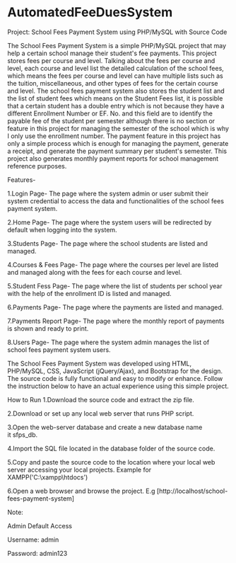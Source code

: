 # AutomatedFeeDuesSystem

Project: School Fees Payment System using PHP/MySQL with Source Code

The School Fees Payment System is a simple PHP/MySQL project that may help a certain school manage their student's fee payments. This project stores fees per course and level. Talking about the fees per course and level, each course and level list the detailed calculation of the school fees, which means the fees per course and level can have multiple lists such as the tuition, miscellaneous, and other types of fees for the certain course and level. The school fees payment system also stores the student list and the list of student fees which means on the Student Fees list, it is possible that a certain student has a double entry which is not because they have a different Enrollment Number or EF. No. and this field are to identify the payable fee of the student per semester although there is no section or feature in this project for managing the semester of the school which is why I only use the enrollment number. The payment feature in this project has only a simple process which is enough for managing the payment, generate a receipt, and generate the payment summary per student's semester. This project also generates monthly payment reports for school management reference purposes.

Features-

1.Login Page- 
The page where the system admin or user submit their system credential to access the data and functionalities of the school fees payment system.

2.Home Page- 
The page where the system users will be redirected by default when logging into the system.

3.Students Page- 
The page where the school students are listed and managed.

4.Courses & Fees Page- 
The page where the courses per level are listed and managed along with the fees for each course and level.

5.Student Fess Page- 
​​​​​​​The page where the list of students per school year with the help of the enrollment ID is listed and managed.

6.Payments Page- 
​​​​​​​​​​​​​​The page where the payments are listed and managed.

7.Payments Report Page- 
​​​​​​​​​​​​​​The page where the monthly report of payments is shown and ready to print.​​​​​​​

8.Users Page- 
​​​​​​​The page where the system admin manages the list of school fees payment system users.​​​​​​​


The School Fees Payment System was developed using HTML, PHP/MySQL, CSS, JavaScript (jQuery/Ajax), and Bootstrap for the design. The source code is fully functional and easy to modify or enhance. Follow the instruction below to have an actual experience using this simple project.

How to Run
1.Download the source code and extract the zip file.

2.Download or set up any local web server that runs PHP script.

3.Open the web-server database and create a new database name it sfps_db.

4.Import the SQL file located in the database folder of the source code.

5.Copy and paste the source code to the location where your local web server accessing your local projects. Example for XAMPP('C:\xampp\htdocs')

6.Open a web browser and browse the project. E.g [http://localhost/school-fees-payment-system]

Note:

Admin Default Access

Username: admin

Password: admin123

